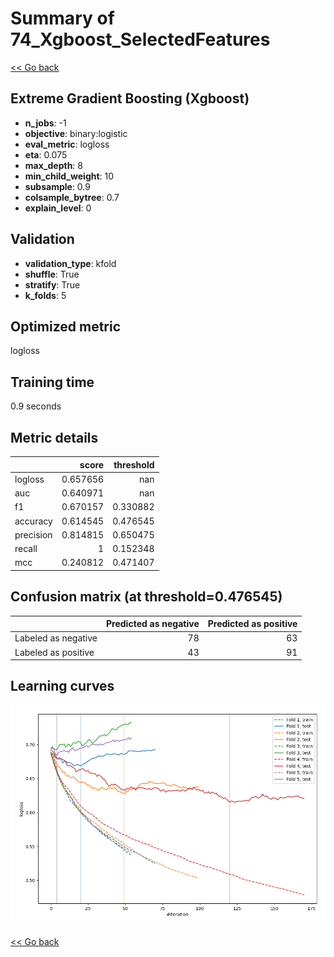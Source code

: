 # Summary of 74_Xgboost_SelectedFeatures

[<< Go back](../README.md)


## Extreme Gradient Boosting (Xgboost)
- **n_jobs**: -1
- **objective**: binary:logistic
- **eval_metric**: logloss
- **eta**: 0.075
- **max_depth**: 8
- **min_child_weight**: 10
- **subsample**: 0.9
- **colsample_bytree**: 0.7
- **explain_level**: 0

## Validation
 - **validation_type**: kfold
 - **shuffle**: True
 - **stratify**: True
 - **k_folds**: 5

## Optimized metric
logloss

## Training time

0.9 seconds

## Metric details
|           |    score |   threshold |
|:----------|---------:|------------:|
| logloss   | 0.657656 |  nan        |
| auc       | 0.640971 |  nan        |
| f1        | 0.670157 |    0.330882 |
| accuracy  | 0.614545 |    0.476545 |
| precision | 0.814815 |    0.650475 |
| recall    | 1        |    0.152348 |
| mcc       | 0.240812 |    0.471407 |


## Confusion matrix (at threshold=0.476545)
|                     |   Predicted as negative |   Predicted as positive |
|:--------------------|------------------------:|------------------------:|
| Labeled as negative |                      78 |                      63 |
| Labeled as positive |                      43 |                      91 |

## Learning curves
![Learning curves](learning_curves.png)

[<< Go back](../README.md)
